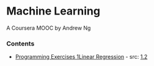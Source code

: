 Machine Learning
================

A Coursera MOOC by Andrew Ng

### Contents

- [Programming Exercises 1Linear Regression](ex1.md) - src: [1.2](ex1.2.src.md)
